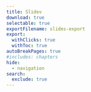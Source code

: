 ```yaml
---
title: Slidev
download: true
selectable: true
exportFilename: slides-export
export:
  withClicks: true
  withToc: true
autoBreakPages: true
#includes: chapters
hide:
  - navigation
search:
  exclude: true
---
```

